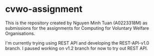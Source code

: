 # cvwo-assignment
This is the repository created by Nguyen Minh Tuan (A0223318M) as submissions for the assignments for Computing for Voluntary Welfare Organisations.

I'm currently trying using REST API and developing the REST-API-v1.0 branch. I paused working on v1.2 branch for now to try out REST API.
